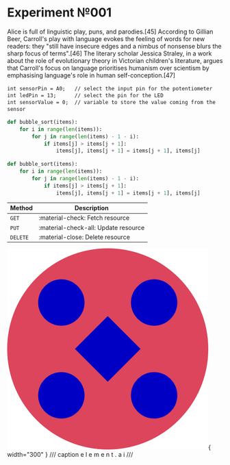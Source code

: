 # Experiment №001

Alice is full of linguistic play, puns, and parodies.[45] According to Gillian Beer, Carroll's play with language evokes the feeling of words for new readers: they "still have insecure edges and a nimbus of nonsense blurs the sharp focus of terms".[46] The literary scholar Jessica Straley, in a work about the role of evolutionary theory in Victorian children's literature, argues that Carroll's focus on language prioritises humanism over scientism by emphasising language's role in human self-conception.[47]

```
int sensorPin = A0;   // select the input pin for the potentiometer
int ledPin = 13;      // select the pin for the LED
int sensorValue = 0;  // variable to store the value coming from the sensor
```


``` py title="bubble_sort.py"
def bubble_sort(items):
    for i in range(len(items)):
        for j in range(len(items) - 1 - i):
            if items[j] > items[j + 1]:
                items[j], items[j + 1] = items[j + 1], items[j]
```

``` py hl_lines="2 3"
def bubble_sort(items):
    for i in range(len(items)):
        for j in range(len(items) - 1 - i):
            if items[j] > items[j + 1]:
                items[j], items[j + 1] = items[j + 1], items[j]
```

| Method      | Description                          |
| ----------- | ------------------------------------ |
| `GET`       | :material-check:     Fetch resource  |
| `PUT`       | :material-check-all: Update resource |
| `DELETE`    | :material-close:     Delete resource |

![5Logo](docs/assets/images/5logo_sp.png){ width="300" }
/// caption
e l e m e n t . a i
///